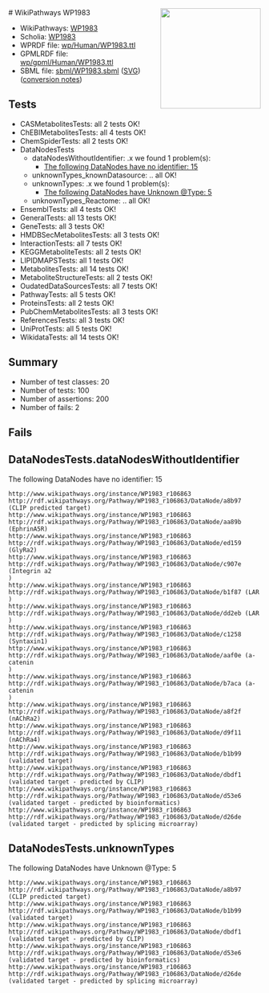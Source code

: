 <img style="float: right; width: 200px" src="../logo.png" />
# WikiPathways WP1983

* WikiPathways: [WP1983](https://identifiers.org/wikipathways:WP1983)
* Scholia: [WP1983](https://scholia.toolforge.org/wikipathways/WP1983)
* WPRDF file: [wp/Human/WP1983.ttl](../wp/Human/WP1983.ttl)
* GPMLRDF file: [wp/gpml/Human/WP1983.ttl](../wp/gpml/Human/WP1983.ttl)
* SBML file: [sbml/WP1983.sbml](../sbml/WP1983.sbml) ([SVG](../sbml/WP1983.svg)) ([conversion notes](../sbml/WP1983.txt))

## Tests
* CASMetabolitesTests: all 2 tests OK!
* ChEBIMetabolitesTests: all 4 tests OK!
* ChemSpiderTests: all 2 tests OK!
* DataNodesTests
    * dataNodesWithoutIdentifier: .x we found 1 problem(s):
        * [The following DataNodes have no identifier: 15](#8792c495)
    * unknownTypes_knownDatasource: .. all OK!
    * unknownTypes: .x we found 1 problem(s):
        * [The following DataNodes have Unknown @Type: 5](#839973e3)
    * unknownTypes_Reactome: .. all OK!
* EnsemblTests: all 4 tests OK!
* GeneralTests: all 13 tests OK!
* GeneTests: all 3 tests OK!
* HMDBSecMetabolitesTests: all 3 tests OK!
* InteractionTests: all 7 tests OK!
* KEGGMetaboliteTests: all 2 tests OK!
* LIPIDMAPSTests: all 1 tests OK!
* MetabolitesTests: all 14 tests OK!
* MetaboliteStructureTests: all 2 tests OK!
* OudatedDataSourcesTests: all 7 tests OK!
* PathwayTests: all 5 tests OK!
* ProteinsTests: all 2 tests OK!
* PubChemMetabolitesTests: all 3 tests OK!
* ReferencesTests: all 3 tests OK!
* UniProtTests: all 5 tests OK!
* WikidataTests: all 14 tests OK!


## Summary

* Number of test classes: 20
* Number of tests: 100
* Number of assertions: 200
* Number of fails: 2

## Fails

<a name="8792c495" />

## DataNodesTests.dataNodesWithoutIdentifier

The following DataNodes have no identifier: 15
```
http://www.wikipathways.org/instance/WP1983_r106863 http://rdf.wikipathways.org/Pathway/WP1983_r106863/DataNode/a8b97 (CLIP predicted target)
http://www.wikipathways.org/instance/WP1983_r106863 http://rdf.wikipathways.org/Pathway/WP1983_r106863/DataNode/aa89b (EphrinA5R)
http://www.wikipathways.org/instance/WP1983_r106863 http://rdf.wikipathways.org/Pathway/WP1983_r106863/DataNode/ed159 (GlyRa2)
http://www.wikipathways.org/instance/WP1983_r106863 http://rdf.wikipathways.org/Pathway/WP1983_r106863/DataNode/c907e (Integrin a2
)
http://www.wikipathways.org/instance/WP1983_r106863 http://rdf.wikipathways.org/Pathway/WP1983_r106863/DataNode/b1f87 (LAR
)
http://www.wikipathways.org/instance/WP1983_r106863 http://rdf.wikipathways.org/Pathway/WP1983_r106863/DataNode/dd2eb (LAR
)
http://www.wikipathways.org/instance/WP1983_r106863 http://rdf.wikipathways.org/Pathway/WP1983_r106863/DataNode/c1258 (Syntaxin1)
http://www.wikipathways.org/instance/WP1983_r106863 http://rdf.wikipathways.org/Pathway/WP1983_r106863/DataNode/aaf0e (a-catenin
)
http://www.wikipathways.org/instance/WP1983_r106863 http://rdf.wikipathways.org/Pathway/WP1983_r106863/DataNode/b7aca (a-catenin
)
http://www.wikipathways.org/instance/WP1983_r106863 http://rdf.wikipathways.org/Pathway/WP1983_r106863/DataNode/a8f2f (nAChRa2)
http://www.wikipathways.org/instance/WP1983_r106863 http://rdf.wikipathways.org/Pathway/WP1983_r106863/DataNode/d9f11 (nAChRa4)
http://www.wikipathways.org/instance/WP1983_r106863 http://rdf.wikipathways.org/Pathway/WP1983_r106863/DataNode/b1b99 (validated target)
http://www.wikipathways.org/instance/WP1983_r106863 http://rdf.wikipathways.org/Pathway/WP1983_r106863/DataNode/dbdf1 (validated target - predicted by CLIP)
http://www.wikipathways.org/instance/WP1983_r106863 http://rdf.wikipathways.org/Pathway/WP1983_r106863/DataNode/d53e6 (validated target - predicted by bioinformatics)
http://www.wikipathways.org/instance/WP1983_r106863 http://rdf.wikipathways.org/Pathway/WP1983_r106863/DataNode/d26de (validated target - predicted by splicing microarray)
```

<a name="839973e3" />

## DataNodesTests.unknownTypes

The following DataNodes have Unknown @Type: 5
```
http://www.wikipathways.org/instance/WP1983_r106863 http://rdf.wikipathways.org/Pathway/WP1983_r106863/DataNode/a8b97 (CLIP predicted target)
http://www.wikipathways.org/instance/WP1983_r106863 http://rdf.wikipathways.org/Pathway/WP1983_r106863/DataNode/b1b99 (validated target)
http://www.wikipathways.org/instance/WP1983_r106863 http://rdf.wikipathways.org/Pathway/WP1983_r106863/DataNode/dbdf1 (validated target - predicted by CLIP)
http://www.wikipathways.org/instance/WP1983_r106863 http://rdf.wikipathways.org/Pathway/WP1983_r106863/DataNode/d53e6 (validated target - predicted by bioinformatics)
http://www.wikipathways.org/instance/WP1983_r106863 http://rdf.wikipathways.org/Pathway/WP1983_r106863/DataNode/d26de (validated target - predicted by splicing microarray)
```

